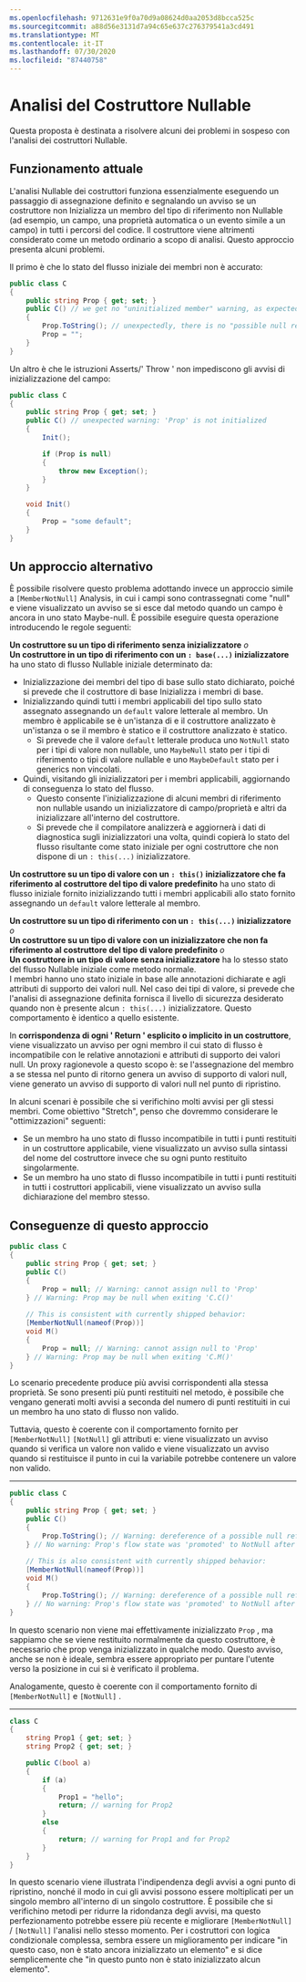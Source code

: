 ```yaml
---
ms.openlocfilehash: 9712631e9f0a70d9a08624d0aa2053d8bcca525c
ms.sourcegitcommit: a88d56e3131d7a94c65e637c276379541a3cd491
ms.translationtype: MT
ms.contentlocale: it-IT
ms.lasthandoff: 07/30/2020
ms.locfileid: "87440758"
---
```

# <a name="nullable-constructor-analysis"></a>Analisi del Costruttore Nullable

Questa proposta è destinata a risolvere alcuni dei problemi in sospeso con l'analisi dei costruttori Nullable.

## <a name="how-it-works-currently"></a>Funzionamento attuale

L'analisi Nullable dei costruttori funziona essenzialmente eseguendo un passaggio di assegnazione definito e segnalando un avviso se un costruttore non Inizializza un membro del tipo di riferimento non Nullable (ad esempio, un campo, una proprietà automatica o un evento simile a un campo) in tutti i percorsi del codice. Il costruttore viene altrimenti considerato come un metodo ordinario a scopo di analisi. Questo approccio presenta alcuni problemi.

Il primo è che lo stato del flusso iniziale dei membri non è accurato:

```cs
public class C
{
    public string Prop { get; set; }
    public C() // we get no "uninitialized member" warning, as expected
    {
        Prop.ToString(); // unexpectedly, there is no "possible null receiver" warning here
        Prop = "";
    }
}
```

Un altro è che le istruzioni Asserts/' Throw ' non impediscono gli avvisi di inizializzazione del campo:

```cs
public class C
{
    public string Prop { get; set; }
    public C() // unexpected warning: 'Prop' is not initialized
    {
        Init();

        if (Prop is null)
        {
            throw new Exception();
        }
    }

    void Init()
    {
        Prop = "some default";
    }
}
```

## <a name="an-alternative-approach"></a>Un approccio alternativo

È possibile risolvere questo problema adottando invece un approccio simile a `[MemberNotNull]` Analysis, in cui i campi sono contrassegnati come "null" e viene visualizzato un avviso se si esce dal metodo quando un campo è ancora in uno stato Maybe-null. È possibile eseguire questa operazione introducendo le regole seguenti:

**Un costruttore su un tipo di riferimento senza inizializzatore** *o*  
**Un costruttore in un tipo di riferimento con un `: base(...)` inizializzatore** ha uno stato di flusso Nullable iniziale determinato da:
- Inizializzazione dei membri del tipo di base sullo stato dichiarato, poiché si prevede che il costruttore di base Inizializza i membri di base.
- Inizializzando quindi tutti i membri applicabili del tipo sullo stato assegnato assegnando un `default` valore letterale al membro. Un membro è applicabile se è un'istanza di e il costruttore analizzato è un'istanza o se il membro è statico e il costruttore analizzato è statico. 
  - Si prevede che il valore `default` letterale produca uno `NotNull` stato per i tipi di valore non nullable, uno `MaybeNull` stato per i tipi di riferimento o tipi di valore nullable e uno `MaybeDefault` stato per i generics non vincolati.
- Quindi, visitando gli inizializzatori per i membri applicabili, aggiornando di conseguenza lo stato del flusso.
  - Questo consente l'inizializzazione di alcuni membri di riferimento non nullable usando un inizializzatore di campo/proprietà e altri da inizializzare all'interno del costruttore.
  - Si prevede che il compilatore analizzerà e aggiornerà i dati di diagnostica sugli inizializzatori una volta, quindi copierà lo stato del flusso risultante come stato iniziale per ogni costruttore che non dispone di un `: this(...)` inizializzatore.

**Un costruttore su un tipo di valore con un `: this()` inizializzatore che fa riferimento al costruttore del tipo di valore predefinito** ha uno stato di flusso iniziale fornito inizializzando tutti i membri applicabili allo stato fornito assegnando un `default` valore letterale al membro.

**Un costruttore su un tipo di riferimento con un `: this(...)` inizializzatore** *o*  
**Un costruttore su un tipo di valore con un inizializzatore che non fa riferimento al costruttore del tipo di valore predefinito** *o*  
**Un costruttore in un tipo di valore senza inizializzatore** ha lo stesso stato del flusso Nullable iniziale come metodo normale.  
I membri hanno uno stato iniziale in base alle annotazioni dichiarate e agli attributi di supporto dei valori null. Nel caso dei tipi di valore, si prevede che l'analisi di assegnazione definita fornisca il livello di sicurezza desiderato quando non è presente alcun `: this(...)` inizializzatore. Questo comportamento è identico a quello esistente.

In **corrispondenza di ogni ' Return ' esplicito o implicito in un costruttore**, viene visualizzato un avviso per ogni membro il cui stato di flusso è incompatibile con le relative annotazioni e attributi di supporto dei valori null. Un proxy ragionevole a questo scopo è: se l'assegnazione del membro a se stessa nel punto di ritorno genera un avviso di supporto di valori null, viene generato un avviso di supporto di valori null nel punto di ripristino.

In alcuni scenari è possibile che si verifichino molti avvisi per gli stessi membri. Come obiettivo "Stretch", penso che dovremmo considerare le "ottimizzazioni" seguenti:
- Se un membro ha uno stato di flusso incompatibile in tutti i punti restituiti in un costruttore applicabile, viene visualizzato un avviso sulla sintassi del nome del costruttore invece che su ogni punto restituito singolarmente.
- Se un membro ha uno stato di flusso incompatibile in tutti i punti restituiti in tutti i costruttori applicabili, viene visualizzato un avviso sulla dichiarazione del membro stesso.

## <a name="consequences-of-this-approach"></a>Conseguenze di questo approccio

```cs
public class C
{
    public string Prop { get; set; }
    public C()
    {
        Prop = null; // Warning: cannot assign null to 'Prop'
    } // Warning: Prop may be null when exiting 'C.C()'
    
    // This is consistent with currently shipped behavior:
    [MemberNotNull(nameof(Prop))]
    void M()
    {
        Prop = null; // Warning: cannot assign null to 'Prop'
    } // Warning: Prop may be null when exiting 'C.M()'
}
```

Lo scenario precedente produce più avvisi corrispondenti alla stessa proprietà. Se sono presenti più punti restituiti nel metodo, è possibile che vengano generati molti avvisi a seconda del numero di punti restituiti in cui un membro ha uno stato di flusso non valido.

Tuttavia, questo è coerente con il comportamento fornito per `[MemberNotNull]` `[NotNull]` gli attributi e: viene visualizzato un avviso quando si verifica un valore non valido e viene visualizzato un avviso quando si restituisce il punto in cui la variabile potrebbe contenere un valore non valido.

---

```cs
public class C
{
    public string Prop { get; set; }
    public C()
    {
        Prop.ToString(); // Warning: dereference of a possible null reference.
    } // No warning: Prop's flow state was 'promoted' to NotNull after dereference
    
    // This is also consistent with currently shipped behavior:
    [MemberNotNull(nameof(Prop))]
    void M()
    {
        Prop.ToString(); // Warning: dereference of a possible null reference.
    } // No warning: Prop's flow state was 'promoted' to NotNull after dereference
}
```

In questo scenario non viene mai effettivamente inizializzato `Prop` , ma sappiamo che se viene restituito normalmente da questo costruttore, è necessario che prop venga inizializzato in qualche modo. Questo avviso, anche se non è ideale, sembra essere appropriato per puntare l'utente verso la posizione in cui si è verificato il problema.

Analogamente, questo è coerente con il comportamento fornito di `[MemberNotNull]` e `[NotNull]` .

---

```cs
class C
{
    string Prop1 { get; set; }
    string Prop2 { get; set; }

    public C(bool a)
    {
        if (a)
        {
            Prop1 = "hello";
            return; // warning for Prop2
        }
        else
        {
            return; // warning for Prop1 and for Prop2
        }
    }
}
```

In questo scenario viene illustrata l'indipendenza degli avvisi a ogni punto di ripristino, nonché il modo in cui gli avvisi possono essere moltiplicati per un singolo membro all'interno di un singolo costruttore. È possibile che si verifichino metodi per ridurre la ridondanza degli avvisi, ma questo perfezionamento potrebbe essere più recente e migliorare `[MemberNotNull]` / `[NotNull]` l'analisi nello stesso momento. Per i costruttori con logica condizionale complessa, sembra essere un miglioramento per indicare "in questo caso, non è stato ancora inizializzato un elemento" e si dice semplicemente che "in questo punto non è stato inizializzato alcun elemento".
